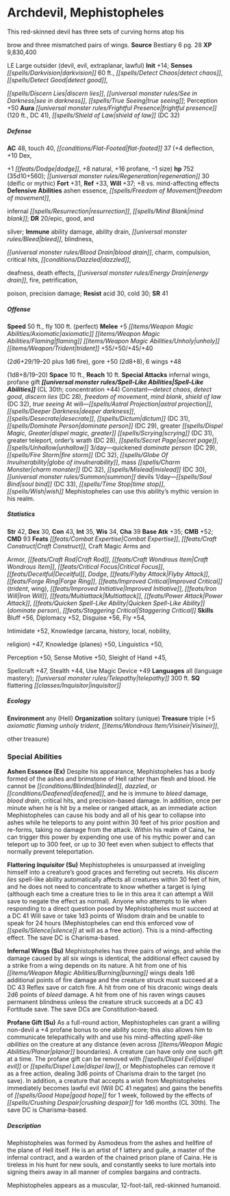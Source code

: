 ﻿---
cssclass: [monsters]
title1: Archdevil, Mephistopheles
desc_short: This red-skinned devil has three sets of curving horns atop hisbrow and
  three mismatched pairs of wings.
title2: Mephistopheles
CR: 30
sources:
- name: Bestiary 6
  page: 28
  link: http://paizo.com/products/btpy9oge?Pathfinder-Roleplaying-Game-Bestiary-6-Hardcover
XP: 9830400
alignment: LE
size: Large
type: outsider
subtypes:
- devil
- evil
- extraplanar
- lawful
initiative:
  bonus: 14
senses:
  darkvision: 60
  detect chaos: true
  detect good: true
  discern lies: true
  see in darkness: true
  true seeing: true
auras:
- name: frightful presence
  radius: 120
  DC: 41
- name: shield of law
  DC: 32
AC:
  AC: 48
  touch: 40
  flat_footed: 37
  components:
    deflection: 4
    dex,+1 dodge: 10
    natural: 8
    profane: 16
    size: -1
HP:
  HP: 752
  long: 35d10+560
  regeneration: 30
  regeneration_weakness: deific or mythic
saves:
  fort: 31
  ref: 33
  will: 37
  other: +8 vs. mind-affecting effects
defensive_abilities:
- ashen essence
- freedom of movement,infernal resurrection
- mind blank
DR:
- amount: 20
  weakness: epic, good, andsilver
immunities:
- ability damage
- ability drain
- bleed
- blindness,blood drain
- charm
- compulsion
- critical hits
- dazzled,deafness
- death effects
- energy drain
- fire
- petrification,poison
- precision damage
resistances:
  acid: 30
  cold: 30
SR: 41
speeds:
  base: 50
  fly: 100
  fly_maneuverability: perfect
attacks:
  melee:
  - - text: +5 axiomatic flaming unholy trident +55/+50/+45/+40(2d6+29/19-20 plus
        1d6 fire)
      entries:
      - - damage: 2d6+29
          crit_range: 19-20
        - damage: 1d6
          type: fire
      attack: +5 axiomatic flaming unholy trident
      bonus:
      - 55
      - 50
      - 45
      - 40
    - text: gore +50 (2d8+8)
      entries:
      - - damage: 2d8+8
      attack: gore
      bonus:
      - 50
    - text: 6 wings +48(1d8+8/19-20)
      entries:
      - - damage: 1d8+8
          crit_range: 19-20
      count: 6
      attack: wings
      bonus:
      - 48
  special:
  - infernal wings
  - profane gift
space: 10
reach: 10
spell_like_abilities:
  entries:
  - name: detect chaos
    source: default
    freq: Constant
  - name: detect good
    source: default
    freq: Constant
  - name: discern lies
    source: default
    freq: Constant
    DC: 28
  - name: freedom of movement
    source: default
    freq: Constant
  - name: mind blank
    source: default
    freq: Constant
  - name: shield of law
    source: default
    freq: Constant
    DC: 32
  - name: true seeing
    source: default
    freq: Constant
  - name: astral projection
    source: default
    freq: At will
  - name: deeper darkness
    source: default
    freq: At will
  - is_mythic_spell: true
    name: desecrate
    source: default
    freq: At will
  - is_mythic_spell: true
    name: dictum
    source: default
    freq: At will
    DC: 31
  - is_mythic_spell: true
    name: dominate person
    source: default
    freq: At will
    DC: 29
  - name: greater dispel magic
    source: default
    freq: At will
  - name: greater scrying
    source: default
    freq: At will
    DC: 31
  - name: greater teleport
    source: default
    freq: At will
  - is_mythic_spell: true
    name: order's wrath
    source: default
    freq: At will
    DC: 28
  - name: secret page
    source: default
    freq: At will
  - name: unhallow
    source: default
    freq: At will
  - is_mythic_spell: true
    name: quickened dominate person
    source: default
    freq: 3/day
    DC: 29
  - is_mythic_spell: true
    name: fire storm
    source: default
    freq: 3/day
    DC: 32
  - is_mythic_spell: true
    name: globe of invulnerability
    source: default
    freq: 3/day
  - name: mass charm monster
    source: default
    freq: 3/day
    DC: 32
  - is_mythic_spell: true
    name: mislead
    source: default
    freq: 3/day
    DC: 30
  - name: summon devils
    source: default
    freq: 3/day
  - name: soul bind
    source: default
    freq: 1/day
    DC: 33
  - is_mythic_spell: true
    name: time stop
    source: default
    freq: 1/day
  - is_mythic_spell: true
    name: wish
    source: default
    freq: 1/day
  sources:
  - name: default
    CL: 30
    concentration: 44
    mythic_restriction: Mephistopheles can use this ability's mythic version in his
      realm.
ability_scores:
  STR: 42
  DEX: 30
  CON: 43
  INT: 35
  WIS: 34
  CHA: 39
BAB: 35
CMB: 52
CMD: 93
feats:
- name: Combat Expertise
- name: Craft Construct
- name: Craft Magic Arms andArmor
- name: Craft Rod
- name: Craft Wondrous Item
- name: Critical Focus
- name: Deceitful
- name: Dodge
- name: Flyby Attack
- name: Forge Ring
- name: Improved Critical (trident)
- name: Improved Critical (wing)
- name: Improved Initiative
- name: Iron Will
- name: Multiattack
- name: Power Attack
- name: Quicken Spell-Like Ability (dominate person)
- name: Staggering Critical
skills:
  Bluff: 56
  Diplomacy: 52
  Disguise: 56
  Fly: 54
  Intimidate: 52
  Knowledge (arcana): 47
  Knowledge (history): 47
  Knowledge (local): 47
  Knowledge (nobility,religion): 47
  Knowledge (planes): 50
  Linguistics: 50
  Perception: 50
  Sense Motive: 50
  Sleight of Hand: 45
  Spellcraft: 47
  Stealth: 44
  Use Magic Device: 49
languages:
- all (language mastery)
- telepathy 300 ft.
special_qualities:
- flattering inquisitor
ecology:
  environment: any (Hell)
  organization: solitary (unique)
  treasure_type: triple
  treasure:
  - +5 axiomatic flaming unholy trident
  - Visineir,other treasure
special_abilities:
  Ashen Essence (Ex): Despite his appearance, Mephistopheles has a body formed of
    the ashes and brimstone of Hell rather than flesh and blood. He cannot be blinded,
    dazzled, or deafened, and he is immune to bleed damage, blood drain, critical
    hits, and precision-based damage. In addition, once per minute when he is hit
    by a melee or ranged attack, as an immediate action Mephistopheles can cause his
    body and all of his gear to collapse into ashes while he teleports to any point
    within 30 feet of his prior position and re-forms, taking no damage from the attack.
    Within his realm of Caina, he can trigger this power by expending one use of his
    mythic power and can teleport up to 300 feet, or up to 30 feet even when subject
    to effects that normally prevent teleportation.
  Flattering Inquisitor (Su): Mephistopheles is unsurpassed at inveigling himself
    into a creature's good graces and ferreting out secrets. His discern lies spell-like
    ability automatically affects all creatures within 30 feet of him, and he does
    not need to concentrate to know whether a target is lying (although each time
    a creature tries to lie in this area it can attempt a Will save to negate the
    effect as normal). Anyone who attempts to lie when responding to a direct question
    posed by Mephistopheles must succeed at a DC 41 Will save or take 1d3 points of
    Wisdom drain and be unable to speak for 24 hours (Mephistopheles can end this
    enforced vow of silence at will as a free action). This is a mind-affecting effect.
    The save DC is Charisma-based.
  Infernal Wings (Su): Mephistopheles has three pairs of wings, and while the damage
    caused by all six wings is identical, the additional effect caused by a strike
    from a wing depends on its nature. A hit from one of his burning wings deals 1d6
    additional points of fire damage and the creature struck must succeed at a DC
    43 Reflex save or catch fire. A hit from one of his draconic wings deals 2d6 points
    of bleed damage. A hit from one of his raven wings causes permanent blindness
    unless the creature struck succeeds at a DC 43 Fortitude save. The save DCs are
    Constitution-based.
  Profane Gift (Su): As a full-round action, Mephistopheles can grant a willing non-devil
    a +4 profane bonus to one ability score; this also allows him to communicate telepathically
    with and use his mind-affecting spell-like abilities on the creature at any distance
    (even across planar boundaries). A creature can have only one such gift at a time.
    The profane gift can be removed with dispel evil or dispel law, or Mephistopheles
    can remove it as a free action, dealing 3d6 points of Charisma drain to the target
    (no save). In addition, a creature that accepts a wish from Mephistopheles immediately
    becomes lawful evil (Will DC 41 negates) and gains the benefits of good hope for
    1 week, followed by the effects of crushing despair for 1d6 months (CL 30th).
    The save DC is Charisma-based.
desc_long: |-
  Mephistopheles was formed by Asmodeus from the ashes and hellfire of the plane of Hell itself. He is an artist of f lattery and guile, a master of the infernal contract, and a warden of the chained prison plane of Caina. He is tireless in his hunt for new souls, and constantly seeks to lure mortals into signing theirs away in all manner of complex bargains and contracts. 

  Mephistopheles appears as a muscular, 12-foot-tall, red-skinned humanoid.

---

# Archdevil, Mephistopheles
This red-skinned devil has three sets of curving horns atop his

brow and three mismatched pairs of wings.
**Source** Bestiary 6 pg. 28
**XP** 9,830,400

LE Large outsider (devil, evil, extraplanar, lawful)
**Init** +14; **Senses** _[[spells/Darkvision|darkvision]]_ 60 ft., _[[spells/Detect Chaos|detect chaos]]_, _[[spells/Detect Good|detect good]]_,

_[[spells/Discern Lies|discern lies]]_, _[[universal monster rules/See in Darkness|see in darkness]]_, _[[spells/True Seeing|true seeing]]_; Perception +50
**Aura** _[[universal monster rules/Frightful Presence|frightful presence]]_ (120 ft., DC 41), _[[spells/Shield of Law|shield of law]]_ (DC 32)

##### Defense

**AC** 48, touch 40, _[[conditions/Flat-Footed|flat-footed]]_ 37 (+4 deflection, +10 Dex,

+1 _[[feats/Dodge|dodge]]_, +8 natural, +16 profane, –1 size)
**hp** 752 (35d10+560); _[[universal monster rules/Regeneration|regeneration]]_ 30 (deific or mythic)
**Fort** +31, **Ref** +33, **Will** +37; +8 vs. mind-affecting effects
**Defensive Abilities** ashen essence, _[[spells/Freedom of Movement|freedom of movement]]_,

infernal _[[spells/Resurrection|resurrection]]_, _[[spells/Mind Blank|mind blank]]_; **DR** 20/epic, good, and

silver; **Immune** ability damage, ability drain, _[[universal monster rules/Bleed|bleed]]_, blindness,

_[[universal monster rules/Blood Drain|blood drain]]_, charm, compulsion, critical hits, _[[conditions/Dazzled|dazzled]]_,

deafness, death effects, _[[universal monster rules/Energy Drain|energy drain]]_, fire, petrification,

poison, precision damage; **Resist** acid 30, cold 30; **SR** 41

##### Offense
**Speed** 50 ft., fly 100 ft. (perfect)
**Melee** +5 _[[items/Weapon Magic Abilities/Axiomatic|axiomatic]]_ _[[items/Weapon Magic Abilities/Flaming|flaming]]_ _[[items/Weapon Magic Abilities/Unholy|unholy]]_ _[[items/Weapon/Trident|trident]]_ +55/+50/+45/+40

(2d6+29/19–20 plus 1d6 fire), gore +50 (2d8+8), 6 wings +48

(1d8+8/19–20)
**Space** 10 ft., **Reach** 10 ft.
**Special Attacks** infernal wings, profane gift
**_[[universal monster rules/Spell-Like Abilities|Spell-Like Abilities]]_** (CL 30th; concentration +44)
Constant—_detect chaos_, _detect good_, _discern lies_ (DC 28), _freedom of movement_, _mind blank_, _shield of law_ (DC 32), _true seeing_ 
At will—_[[spells/Astral Projection|astral projection]]_, _[[spells/Deeper Darkness|deeper darkness]]_, _[[spells/Desecrate|desecrate]]_, _[[spells/Dictum|dictum]]_ (DC 31), _[[spells/Dominate Person|dominate person]]_ (DC 29), greater _[[spells/Dispel Magic, Greater|dispel magic, greater]]_ _[[spells/Scrying|scrying]]_ (DC 31), greater teleport, order’s wrath (DC 28), _[[spells/Secret Page|secret page]]_, _[[spells/Unhallow|unhallow]]_ 
3/day—quickened _dominate person_ (DC 29), _[[spells/Fire Storm|fire storm]]_ (DC 32), _[[spells/Globe Of Invulnerability|globe of invulnerability]]_, mass _[[spells/Charm Monster|charm monster]]_ (DC 32), _[[spells/Mislead|mislead]]_ (DC 30), _[[universal monster rules/Summon|summon]]_ devils 
1/day—_[[spells/Soul Bind|soul bind]]_ (DC 33), _[[spells/Time Stop|time stop]]_, _[[spells/Wish|wish]]_ 
 Mephistopheles can use this ability’s mythic version in his realm.

##### Statistics
**Str** 42, **Dex** 30, **Con** 43, **Int** 35, **Wis** 34, **Cha** 39
**Base Atk** +35; **CMB** +52; **CMD** 93
**Feats** _[[feats/Combat Expertise|Combat Expertise]]_, _[[feats/Craft Construct|Craft Construct]]_, Craft Magic Arms and

Armor, _[[feats/Craft Rod|Craft Rod]]_, _[[feats/Craft Wondrous Item|Craft Wondrous Item]]_, _[[feats/Critical Focus|Critical Focus]]_, _[[feats/Deceitful|Deceitful]]_, _Dodge_, _[[feats/Flyby Attack|Flyby Attack]]_, _[[feats/Forge Ring|Forge Ring]]_, _[[feats/Improved Critical|Improved Critical]]_ (_trident_, wing), _[[feats/Improved Initiative|Improved Initiative]]_, _[[feats/Iron Will|Iron Will]]_, _[[feats/Multiattack|Multiattack]]_, _[[feats/Power Attack|Power Attack]]_, _[[feats/Quicken Spell-Like Ability|Quicken Spell-Like Ability]]_ (_dominate person_), _[[feats/Staggering Critical|Staggering Critical]]_
**Skills** Bluff +56, Diplomacy +52, Disguise +56, Fly +54,

Intimidate +52, Knowledge (arcana, history, local, nobility,

religion) +47, Knowledge (planes) +50, Linguistics +50,

Perception +50, Sense Motive +50, Sleight of Hand +45,

Spellcraft +47, Stealth +44, Use Magic Device +49
**Languages** all (language mastery); _[[universal monster rules/Telepathy|telepathy]]_ 300 ft.
**SQ** flattering _[[classes/Inquisitor|inquisitor]]_

##### Ecology

**Environment** any (Hell)
**Organization** solitary (unique)
**Treasure** triple (+5 _axiomatic_ _flaming_ _unholy_ _trident_, _[[items/Wondrous Item/Visineir|Visineir]]_,

other treasure)

### Special Abilities

**Ashen Essence (Ex)** Despite his appearance, Mephistopheles has a body formed of the ashes and brimstone of Hell rather than flesh and blood. He cannot be _[[conditions/Blinded|blinded]]_, _dazzled_, or _[[conditions/Deafened|deafened]]_, and he is immune to _bleed_ damage, _blood drain_, critical hits, and precision-based damage. In addition, once per minute when he is hit by a melee or ranged attack, as an immediate action Mephistopheles can cause his body and all of his gear to collapse into ashes while he teleports to any point within 30 feet of his prior position and re-forms, taking no damage from the attack. Within his realm of Caina, he can trigger this power by expending one use of his mythic power and can teleport up to 300 feet, or up to 30 feet even when subject to effects that normally prevent teleportation.

**Flattering _Inquisitor_ (Su)** Mephistopheles is unsurpassed at inveigling himself into a creature’s good graces and ferreting out secrets. His _discern lies_ spell-like ability automatically affects all creatures within 30 feet of him, and he does not need to concentrate to know whether a target is lying (although each time a creature tries to lie in this area it can attempt a Will save to negate the effect as normal). Anyone who attempts to lie when responding to a direct question posed by Mephistopheles must succeed at a DC 41 Will save or take 1d3 points of Wisdom drain and be unable to speak for 24 hours (Mephistopheles can end this enforced vow of _[[spells/Silence|silence]]_ at will as a free action). This is a mind-affecting effect. The save DC is Charisma-based.

**Infernal Wings (Su)** Mephistopheles has three pairs of wings, and while the damage caused by all six wings is identical, the additional effect caused by a strike from a wing depends on its nature. A hit from one of his _[[items/Weapon Magic Abilities/Burning|burning]]_ wings deals 1d6 additional points of fire damage and the creature struck must succeed at a DC 43 Reflex save or catch fire. A hit from one of his draconic wings deals 2d6 points of _bleed_ damage. A hit from one of his raven wings causes permanent blindness unless the creature struck succeeds at a DC 43 Fortitude save. The save DCs are Constitution-based.

**Profane Gift (Su)** As a full-round action, Mephistopheles can grant a willing non-devil a +4 profane bonus to one ability score; this also allows him to communicate telepathically with and use his mind-affecting _spell-like abilities_ on the creature at any distance (even across _[[items/Weapon Magic Abilities/Planar|planar]]_ boundaries). A creature can have only one such gift at a time. The profane gift can be removed with _[[spells/Dispel Evil|dispel evil]]_ or _[[spells/Dispel Law|dispel law]]_, or Mephistopheles can remove it as a free action, dealing 3d6 points of Charisma drain to the target (no save). In addition, a creature that accepts a _wish_ from Mephistopheles immediately becomes lawful evil (Will DC 41 negates) and gains the benefits of _[[spells/Good Hope|good hope]]_ for 1 week, followed by the effects of _[[spells/Crushing Despair|crushing despair]]_ for 1d6 months (CL 30th). The save DC is Charisma-based.

##### Description

Mephistopheles was formed by Asmodeus from the ashes and hellfire of the plane of Hell itself. He is an artist of f lattery and guile, a master of the infernal contract, and a warden of the chained prison plane of Caina. He is tireless in his hunt for new souls, and constantly seeks to lure mortals into signing theirs away in all manner of complex bargains and contracts.

Mephistopheles appears as a muscular, 12-foot-tall, red-skinned humanoid.